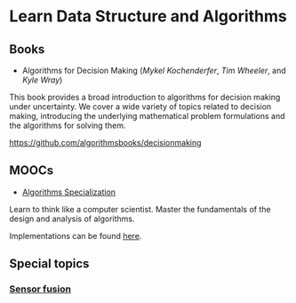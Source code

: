 # Learn Data Structure and Algorithms

## Books

- Algorithms for Decision Making (*Mykel Kochenderfer*, *Tim Wheeler*, and *Kyle Wray*)

This book provides a broad introduction to algorithms for decision making under uncertainty. We cover a wide variety of topics related to decision making, introducing the underlying mathematical problem formulations and the algorithms for solving them.

https://github.com/algorithmsbooks/decisionmaking

## MOOCs

- [Algorithms Specialization](https://www.coursera.org/specializations/algorithms)

Learn to think like a computer scientist. Master the fundamentals of the design and analysis of algorithms.

Implementations can be found [here](./algorithms_specialization).

## Special topics

### [Sensor fusion](https://github.com/zhujun98/sensor-fusion)